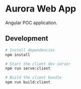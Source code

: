 # Aurora Web App

Angular POC application.

## Development
```bash
# Install dependencies
npm install

# Start the client dev server
npm run serve:client

# Build the client bundle
npm run build:client
```
